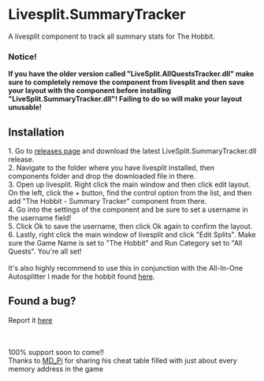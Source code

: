 # Livesplit.SummaryTracker
 A livesplit component to track all summary stats for The Hobbit.
 
   <h3>Notice!</h3>
<b>If you have the older version called "LiveSplit.AllQuestsTracker.dll" make sure to completely remove the component from livesplit and then save your layout with the component before installing "LiveSplit.SummaryTracker.dll"! Failing to do so will make your layout unusable!</b>

   <h2>Installation</h2>
 1. Go to <a href="https://github.com/Shockster218/LiveSplit.SummaryTracker/releases">releases page</a> and download the latest LiveSplit.SummaryTracker.dll release.</br>
 2. Navigate to the folder where you have livesplit installed, then components folder and drop the downloaded file in there.</br>
 3. Open up livesplit. Right click the main window and then click edit layout. On the left, click the + button, find the control option from the list, and then add "The Hobbit - Summary Tracker" component from there.</br>
 4. Go into the settings of the component and be sure to set a username in the username field!</br>
 5. Click Ok to save the username, then click Ok again to confirm the layout.</br>
 6. Lastly, right click the main window of livesplit and click "Edit Splits". Make sure the Game Name is set to "The Hobbit" and Run Category set to "All Quests". You're all set!
</br>
 <br>
 It's also highly recommend to use this in conjunction with the All-In-One Autosplitter I made for the hobbit found <a href="https://github.com/Shockster218/Hobbit-PC-Autosplitter">here</a>.
 </br>
 

<h2>Found a bug?</h2> Report it <a href="https://github.com/Shockster218/LiveSplit.SummaryTracker/issues">here</a>

 <br> </br>
100% support soon to come!!</br>
 Thanks to [MD_Pi](https://www.youtube.com/user/MD0111000001101001) for sharing his cheat table filled with just about every memory address in the game
